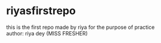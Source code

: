 # riyasfirstrepo
this is the first repo made by riya for the purpose of practice
<br>
author: riya dey (MISS FRESHER)
